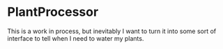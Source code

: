 # PlantProcessor
This is a work in process, but inevitably I want to turn it into some sort of interface to tell when I need to water my plants.
